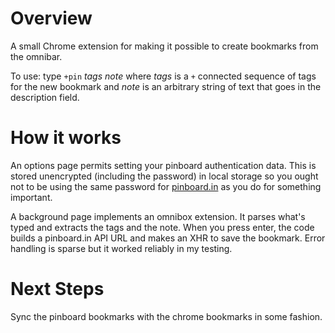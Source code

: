 Overview
====

A small Chrome extension for making it possible to create bookmarks from
the omnibar.

To use: type `+pin` *tags note* where *tags* is a `+` connected sequence of tags
for the new bookmark and *note* is an arbitrary string of text that goes in
the description field.

How it works
===
An options page permits setting your pinboard authentication data. This is stored
unencrypted (including the password) in local storage so you ought not to be
using the same password for [pinboard.in](http://pinboard.in) as you do for something
important.

A background page implements an omnibox extension. It parses what's typed and
extracts the tags and the note. When you press enter, the code builds a pinboard.in
API URL and makes an XHR to save the bookmark. Error handling is sparse but it
worked reliably in my testing.

Next Steps
====
Sync the pinboard bookmarks with the chrome bookmarks in some fashion.
